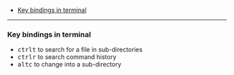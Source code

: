 - [Key bindings in terminal](#key-bindings-in-terminal)
____

### Key bindings in terminal

- <kbd>ctrl</kbd><kbd>t</kbd> to search for a file in sub-directories
- <kbd>ctrl</kbd><kbd>r</kbd> to search command history
- <kbd>alt</kbd><kbd>c</kbd> to change into a sub-directory
